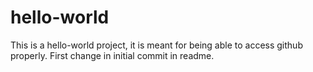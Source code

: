 # hello-world
This is a hello-world project, it is meant for being able to access github properly.
First change in initial commit in readme.

